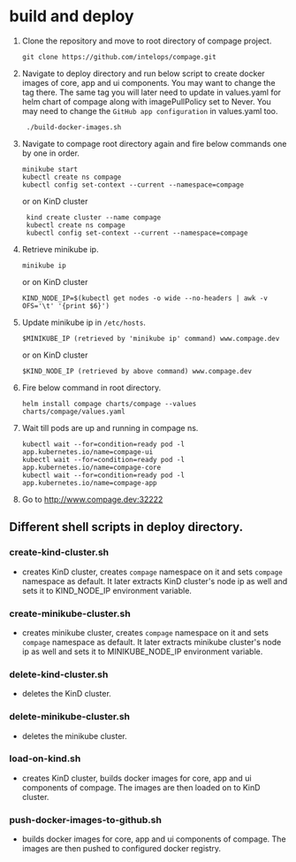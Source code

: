 # build and deploy
1. Clone the repository and move to root directory of compage project.
    ```shell
    git clone https://github.com/intelops/compage.git
    ```
   
2. Navigate to deploy directory and run below script to create docker images of core, app and ui components. You may want to change the tag there. The same tag you will later need to update in values.yaml for helm chart of compage along with imagePullPolicy set to Never. You may need to change the `GitHub app configuration` in values.yaml too.
   ```shell
    ./build-docker-images.sh   
   ```
   
3. Navigate to compage root directory again and fire below commands one by one in order.
    ```shell
    minikube start
    kubectl create ns compage
    kubectl config set-context --current --namespace=compage
    ```
   or on KinD cluster
   ```shell
    kind create cluster --name compage
    kubectl create ns compage
    kubectl config set-context --current --namespace=compage
   ```

4. Retrieve minikube ip.
   ```shell
   minikube ip
   ```
   or on KinD cluster
   ```shell
   KIND_NODE_IP=$(kubectl get nodes -o wide --no-headers | awk -v OFS='\t' '{print $6}')
   ```
   
5. Update minikube ip in `/etc/hosts`.
   ```shell
   $MINIKUBE_IP (retrieved by 'minikube ip' command) www.compage.dev
   ```
   or on KinD cluster
   ```shell
   $KIND_NODE_IP (retrieved by above command) www.compage.dev
   ```
   
6. Fire below command in root directory.
   ```shell
   helm install compage charts/compage --values charts/compage/values.yaml
   ```

7. Wait till pods are up and running in compage ns.
   ```shell
   kubectl wait --for=condition=ready pod -l app.kubernetes.io/name=compage-ui
   kubectl wait --for=condition=ready pod -l app.kubernetes.io/name=compage-core
   kubectl wait --for=condition=ready pod -l app.kubernetes.io/name=compage-app
   ```
   
8. Go to  http://www.compage.dev:32222 

## Different shell scripts in deploy directory.
### create-kind-cluster.sh
- creates KinD cluster, creates `compage` namespace on it and sets `compage` namespace as default. It later extracts KinD cluster's node ip as well and sets it to KIND_NODE_IP environment variable.
 
### create-minikube-cluster.sh
- creates minikube cluster, creates `compage` namespace on it and sets `compage` namespace as default. It later extracts minikube cluster's node ip as well and sets it to MINIKUBE_NODE_IP environment variable.

### delete-kind-cluster.sh
- deletes the KinD cluster.

### delete-minikube-cluster.sh
- deletes the minikube cluster.

### load-on-kind.sh
- creates KinD cluster, builds docker images for core, app and ui components of compage. The images are then loaded on to KinD cluster. 

### push-docker-images-to-github.sh
- builds docker images for core, app and ui components of compage. The images are then pushed to configured docker registry.